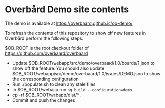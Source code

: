 # Overbård Demo site contents

The demo is available at https://overbaard.github.io/ob-demo/

To refresh the contents of this repository to show off new features in Overbård perform the following steps.

$OB_ROOT is the root checkout folder of https://github.com/overbaard/overbaard

* Update $OB_ROOT/webapp/src/demo/overbaard/1.0/boards/1.json to show off the feature. You should also update $OB_ROOT/webapp/src/demo/overbaard/1.0/issues/DEMO.json to show the corresponding configuration
* Run ./populate.sh to clean any stale files
* In $OB_ROOT/webapp run `ng build --configuration=demo`
* cp -rf $OB_ROOT/webapp/dist/* .
* Commit and push the changes
